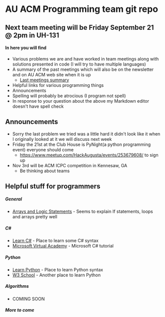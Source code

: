 # AU ACM Programming team git repo
## Next team meeting will be Friday September 21 @ 2pm in UH-131
#### In here you will find
  - Various problems we are and have worked in team meetings along with solutions presented in code (I will try to have multiple languages)
  - A summary of the past meetings which will also be on the newsletter and on AU ACM web site when it is up
    - [Last meetings summary]
  - Helpful links for various programming things
  - Announcements
  - Spelling will probably be atrocious (I program not spell)
  - In response to your question about the above my Markdown editor doesn't have spell check
## Announcements
  - Sorry the last problem we tried was a little hard it didn't look like it when I originally looked at it we will discuss next week
  - Friday the 21st at the Club House is PyNight(a python programming event) everyone should come
    - https://www.meetup.com/HackAugusta/events/253679608/ to sign up
  - Nov 3rd will be ACM ICPC competition in Kennesaw, GA
    - Be thinking about teams

## Helpful stuff for programmers
##### General
* [Arrays and Logic Statements] - Seems to explain If statements, loops and arrays pretty well
##### C#
* [Learn C#] - Place to learn some C# syntax
* [Microsoft Virtual Academy] - Microsoft C# tutorial
##### Python
* [Learn Python] - Place to learn Python syntax
* [W3 School] - Another place to learn Python
##### Algorithms
 - COMING SOON
##### More to come



[//]: #

   [Arrays and Logic Statements]: <https://lifehacker.com/5742494/learn-to-code-part-iii-arrays-and-logic-statementsr>
   [Learn Python]: <https://www.learnpython.org>
   [Learn C#]: <https://www.learncs.org/>
   [Microsoft Virtual Academy]: <https://mva.microsoft.com/en-us/training-courses/c-fundamentals-for-absolute-beginners-16169?l=Lvld4EQIC_2706218949>
   [W3 School]: <https://www.w3schools.com/python/default.asp>
   [Last meetings summary]: <https://github.com/pkeel/AUProgrammingTeam/blob/master/91418Summary.pdf>
